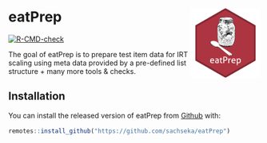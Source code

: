 
<!-- README.md is generated from README.Rmd. Please edit that file -->

# eatPrep <a href="https://sachseka.github.io/eatPrep/"><img src="man/figures/logo.png" align="right" height="139" alt="eatPrep logo" /></a>

<!-- badges: start -->

[![R-CMD-check](https://github.com/sachseka/eatPrep/workflows/R-CMD-check/badge.svg)](https://github.com/sachseka/eatPrep/actions)
<!-- badges: end -->

The goal of eatPrep is to prepare test item data for IRT scaling using
meta data provided by a pre-defined list structure + many more tools &
checks.

## Installation

You can install the released version of eatPrep from
[Github](sachseka/eatPrep) with:

``` r
remotes::install_github("https://github.com/sachseka/eatPrep")
```
